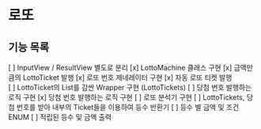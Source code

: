# 로또
## 기능 목록
[ ] InputView / ResultView 별도로 분리
[x] LottoMachine 클래스 구현
    [x] 금액만큼의 LottoTicket 발행
    [x] 로또 번호 제네레이터 구현
    [x] 자동 로또 티켓 발행  
[ ] LottoTicket의 List를 감싼 Wrapper 구현 (LottoTickets)
[ ] 당첨 번호 발행하는 로직 구현
[x] 당첨 번호 발행하는 로직 구현
[ ] 로또 분석기 구현
    [ ] LottoTickets, 당첨 번호를 받아 내부의 Ticket들을 이용하여 등수 반환기
    [ ] 등수 별 금액 및 조건 ENUM
    [ ] 적립된 등수 및 금액 출력

